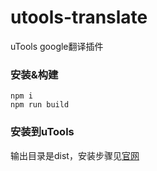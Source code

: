# utools-translate
uTools google翻译插件

### 安装&构建
```$xslt
npm i
npm run build
```

### 安装到uTools
输出目录是dist，安装步骤见[官网](https://u.tools/docs/developer/welcome.html#plugin-json)
